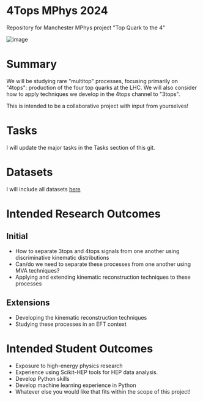# 4Tops MPhys 2024
Repository for Manchester MPhys project "Top Quark to the 4"

![image](https://github.com/user-attachments/assets/15e65446-6bee-492b-a3e7-250771e50a21)


# Summary
We will be studying rare "multitop" processes, focusing primarily on "4tops": production of the four top quarks at the LHC. 
We will also consider how to apply techniques we develop in the 4tops channel to "3tops".

This is intended to be a collaborative project with input from yourselves!

# Tasks
I will update the major tasks in the Tasks section of this git.

# Datasets
I will include all datasets [here](https://drive.google.com/drive/folders/1p-p9qpwUMAE0v-bAe_b3tJDzZxShlq0n?usp=sharing)

# Intended Research Outcomes
## Initial
* How to separate 3tops and 4tops signals from one another using discriminative kinematic distributions
* Can/do we need to separate these processes from one another using MVA techniques?
* Applying and extending kinematic reconstruction techniques to these processes

## Extensions
* Developing the kinematic reconstruction techniques
* Studying these processes in an EFT context

# Intended Student Outcomes
* Exposure to high-energy physics research
* Experience using Scikit-HEP tools for HEP data analysis.
* Develop Python skills
* Develop machine learning experience in Python
* Whatever else you would like that fits within the scope of this project!
